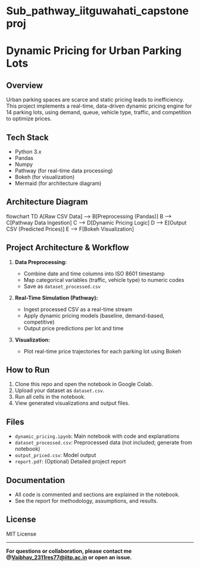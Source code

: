 # Sub_pathway_iitguwahati_capstoneproj
# Dynamic Pricing for Urban Parking Lots

## Overview
Urban parking spaces are scarce and static pricing leads to inefficiency.  
This project implements a real-time, data-driven dynamic pricing engine for 14 parking lots, using demand, queue, vehicle type, traffic, and competition to optimize prices.

## Tech Stack
- Python 3.x
- Pandas
- Numpy
- Pathway (for real-time data processing)
- Bokeh (for visualization)
- Mermaid (for architecture diagram)

## Architecture Diagram

flowchart TD
A[Raw CSV Data] --> B[Preprocessing (Pandas)]
B --> C[Pathway Data Ingestion]
C --> D[Dynamic Pricing Logic]
D --> E[Output CSV (Predicted Prices)]
E --> F[Bokeh Visualization]


## Project Architecture & Workflow

1. **Data Preprocessing:**  
   - Combine date and time columns into ISO 8601 timestamp  
   - Map categorical variables (traffic, vehicle type) to numeric codes  
   - Save as `dataset_processed.csv`

2. **Real-Time Simulation (Pathway):**  
   - Ingest processed CSV as a real-time stream  
   - Apply dynamic pricing models (baseline, demand-based, competitive)  
   - Output price predictions per lot and time

3. **Visualization:**  
   - Plot real-time price trajectories for each parking lot using Bokeh

## How to Run

1. Clone this repo and open the notebook in Google Colab.
2. Upload your dataset as `dataset.csv`.
3. Run all cells in the notebook.
4. View generated visualizations and output files.

## Files

- `dynamic_pricing.ipynb`: Main notebook with code and explanations
- `dataset_processed.csv`: Preprocessed data (not included; generate from notebook)
- `output_priced.csv`: Model output
- `report.pdf`: (Optional) Detailed project report

## Documentation

- All code is commented and sections are explained in the notebook.
- See the report for methodology, assumptions, and results.

## License

MIT License

---

**For questions or collaboration, please contact me @Vaibhav_2311res77@iitp.ac.in or open an issue.**

